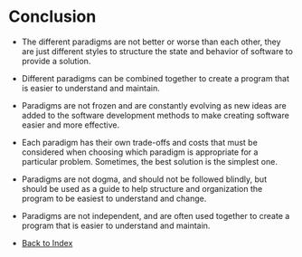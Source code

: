 # Conclusion
- The different paradigms are not better or worse than each other, they are just different styles to structure the
  state and behavior of software to provide a solution.
- Different paradigms can be combined together to create a program that is easier to understand and maintain.
- Paradigms are not frozen and are constantly evolving as new ideas are added to the software development
  methods to make creating software easier and more effective.
- Each paradigm has their own trade-offs and costs that must be considered when
  choosing which paradigm is appropriate for a particular problem. Sometimes, the best solution is the simplest one.
- Paradigms are not dogma, and should not be followed blindly, but should be used as a guide to help
  structure and organization the program to be easiest to understand and change.
- Paradigms are not independent, and are often used together to create a program that is easier to
  understand and maintain.

- [Back to Index](README.md)